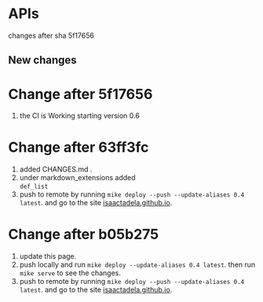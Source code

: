 # APIs

changes after sha 5f17656

## New changes

# Change after 5f17656
1.  the CI is Working starting version 0.6

# Change after 63ff3fc
1.  added CHANGES.md .
2.  under markdown_extensions added   \
      ```def_list```
3.  push to remote by running ```mike deploy --push --update-aliases 0.4 latest```.
    and go to the site [isaactadela.github.io](https://isaactadela.github.io/mkdocs-material/).


# Change after b05b275
1.  update this page.
2.  push locally and run ```mike deploy --update-aliases 0.4 latest```.
then run ```mike serve``` to see the changes.
3.  push to remote by running ```mike deploy --push --update-aliases 0.4 latest```.
      and go to the site [isaactadela.github.io](https://isaactadela.github.io/mkdocs-material/).
